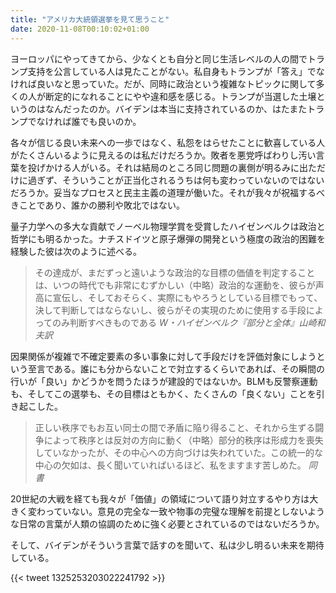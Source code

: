 ```yaml
---
title: "アメリカ大統領選挙を見て思うこと"
date: 2020-11-08T00:10:02+01:00
---
```


ヨーロッパにやってきてから、少なくとも自分と同じ生活レベルの人の間でトランプ支持を公言している人は見たことがない。私自身もトランプが「答え」でなければ良いなと思っていた。だが、同時に政治という複雑なトピックに関して多くの人が断定的になれることにやや違和感を感じる。トランプが当選した土壌というのはなんだったのか。バイデンは本当に支持されているのか、はたまたトランプでなければ誰でも良いのか。

各々が信じる良い未来への一歩ではなく、私怨をはらせたことに歓喜している人がたくさんいるように見えるのは私だけだろうか。敗者を悪党呼ばわりし汚い言葉を投げかける人がいる。それは結局のところ同じ問題の裏側が明るみに出ただけに過ぎず、そういうことが正当化されるうちは何も変わっていないのではないだろうか。妥当なプロセスと民主主義の道理が働いた。それが我々が祝福するべきことであり、誰かの勝利や敗北ではない。

量子力学への多大な貢献でノーベル物理学賞を受賞したハイゼンベルクは政治と哲学にも明るかった。ナチスドイツと原子爆弾の開発という極度の政治的困難を経験した彼は次のように述べる。

> その達成が、まだずっと遠いような政治的な目標の価値を判定することは、いつの時代でも非常にむずかしい（中略）政治的な運動を、彼らが声高に宣伝し、そしておそらく、実際にもやろうとしている目標でもって、決して判断してはならないし、彼らがその実現のために使用する手段によってのみ判断すべきものである
<cite>W・ハイゼンベルク『部分と全体』山崎和夫訳</cite>

因果関係が複雑で不確定要素の多い事象に対して手段だけを評価対象にしようという至言である。誰にも分からないことで対立するくらいであれば、その瞬間の行いが「良い」かどうかを問うたほうが建設的ではないか。BLMも反警察運動も、そしてこの選挙も、その目標はともかく、たくさんの「良くない」ことを引き起こした。

> 正しい秩序でもお互い同士の間で矛盾に陥り得ること、それから生ずる闘争によって秩序とは反対の方向に動く（中略）部分的秩序は形成力を喪失していなかったが、その中心への方向づけは失われていた。この統一的な中心の欠如は、長く聞いていればいるほど、私をますます苦しめた。
<cite>同書</cite>

20世紀の大戦を経ても我々が「価値」の領域について語り対立するやり方は大きく変わっていない。意見の完全な一致や物事の完璧な理解を前提としないような日常の言葉が人類の協調のために強く必要とされているのではないだろうか。

そして、バイデンがそういう言葉で話すのを聞いて、私は少し明るい未来を期待している。

{{< tweet 1325253203022241792 >}}
